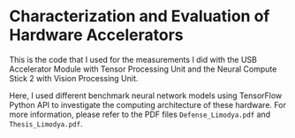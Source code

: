 # Characterization and Evaluation of Hardware Accelerators

This is the code that I used for the measurements I did with the USB Accelerator Module with Tensor Processing Unit and the Neural Compute Stick 2 with Vision Processing Unit.

Here, I used different benchmark neural network models using TensorFlow Python API to investigate the computing architecture of these hardware. For more information, please refer to the PDF files `Defense_Limodya.pdf` and `Thesis_Limodya.pdf`.
